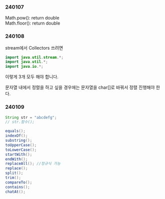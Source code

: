 ### 240107
Math.pow(): return double  
Math.floor(): return double

### 240108
stream에서 Collectors 쓰려면  

```java
import java.util.stream.*;
import java.util.*;
import java.io.*;
```
이렇게 3개 모두 해야 합니다.  

문자열 내에서 정렬을 하고 싶을 경우에는 문자열을 char[]로 바꿔서 정렬 진행해야 한다.  

### 240109
```java
String str = "abcdefg";
// str.함수();

equals();
indexOf();
substring();
toUpperCase();
toLowerCase();
startWith();
endWith();
replaceAll(); //정규식 가능
replace();
split();
trim();
compareTo();
contains();
chatAt();
```
